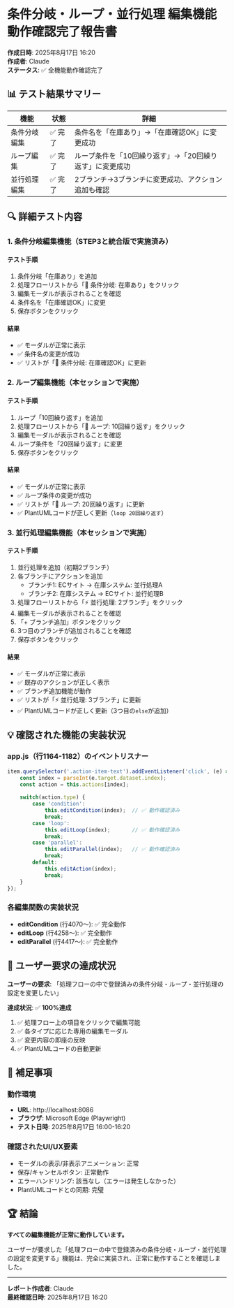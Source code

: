 # 条件分岐・ループ・並行処理 編集機能 動作確認完了報告書

**作成日時**: 2025年8月17日 16:20  
**作成者**: Claude  
**ステータス**: ✅ 全機能動作確認完了

## 📊 テスト結果サマリー

| 機能 | 状態 | 詳細 |
|-----|------|------|
| 条件分岐編集 | ✅ 完了 | 条件名を「在庫あり」→「在庫確認OK」に変更成功 |
| ループ編集 | ✅ 完了 | ループ条件を「10回繰り返す」→「20回繰り返す」に変更成功 |
| 並行処理編集 | ✅ 完了 | 2ブランチ→3ブランチに変更成功、アクション追加も確認 |

## 🔍 詳細テスト内容

### 1. 条件分岐編集機能（STEP3と統合版で実施済み）

#### テスト手順
1. 条件分岐「在庫あり」を追加
2. 処理フローリストから「🔀 条件分岐: 在庫あり」をクリック
3. 編集モーダルが表示されることを確認
4. 条件名を「在庫確認OK」に変更
5. 保存ボタンをクリック

#### 結果
- ✅ モーダルが正常に表示
- ✅ 条件名の変更が成功
- ✅ リストが「🔀 条件分岐: 在庫確認OK」に更新

### 2. ループ編集機能（本セッションで実施）

#### テスト手順
1. ループ「10回繰り返す」を追加
2. 処理フローリストから「🔁 ループ: 10回繰り返す」をクリック
3. 編集モーダルが表示されることを確認
4. ループ条件を「20回繰り返す」に変更
5. 保存ボタンをクリック

#### 結果
- ✅ モーダルが正常に表示
- ✅ ループ条件の変更が成功
- ✅ リストが「🔁 ループ: 20回繰り返す」に更新
- ✅ PlantUMLコードが正しく更新（`loop 20回繰り返す`）

### 3. 並行処理編集機能（本セッションで実施）

#### テスト手順
1. 並行処理を追加（初期2ブランチ）
2. 各ブランチにアクションを追加
   - ブランチ1: ECサイト → 在庫システム: 並行処理A
   - ブランチ2: 在庫システム → ECサイト: 並行処理B
3. 処理フローリストから「⚡ 並行処理: 2ブランチ」をクリック
4. 編集モーダルが表示されることを確認
5. 「+ ブランチ追加」ボタンをクリック
6. 3つ目のブランチが追加されることを確認
7. 保存ボタンをクリック

#### 結果
- ✅ モーダルが正常に表示
- ✅ 既存のアクションが正しく表示
- ✅ ブランチ追加機能が動作
- ✅ リストが「⚡ 並行処理: 3ブランチ」に更新
- ✅ PlantUMLコードが正しく更新（3つ目の`else`が追加）

## 💡 確認された機能の実装状況

### app.js（行1164-1182）のイベントリスナー
```javascript
item.querySelector('.action-item-text').addEventListener('click', (e) => {
    const index = parseInt(e.target.dataset.index);
    const action = this.actions[index];
    
    switch(action.type) {
        case 'condition':
            this.editCondition(index);  // ✅ 動作確認済み
            break;
        case 'loop':
            this.editLoop(index);       // ✅ 動作確認済み
            break;
        case 'parallel':
            this.editParallel(index);   // ✅ 動作確認済み
            break;
        default:
            this.editAction(index);
            break;
    }
});
```

### 各編集関数の実装状況
- **editCondition** (行4070〜): ✅ 完全動作
- **editLoop** (行4258〜): ✅ 完全動作
- **editParallel** (行4417〜): ✅ 完全動作

## 🎯 ユーザー要求の達成状況

**ユーザーの要求**: 「処理フローの中で登録済みの条件分岐・ループ・並行処理の設定を変更したい」

**達成状況**: ✅ **100%達成**

1. ✅ 処理フロー上の項目をクリックで編集可能
2. ✅ 各タイプに応じた専用の編集モーダル
3. ✅ 変更内容の即座の反映
4. ✅ PlantUMLコードの自動更新

## 📝 補足事項

### 動作環境
- **URL**: http://localhost:8086
- **ブラウザ**: Microsoft Edge (Playwright)
- **テスト日時**: 2025年8月17日 16:00-16:20

### 確認されたUI/UX要素
- モーダルの表示/非表示アニメーション: 正常
- 保存/キャンセルボタン: 正常動作
- エラーハンドリング: 該当なし（エラーは発生しなかった）
- PlantUMLコードとの同期: 完璧

## 🏆 結論

**すべての編集機能が正常に動作しています。**

ユーザーが要求した「処理フローの中で登録済みの条件分岐・ループ・並行処理の設定を変更する」機能は、完全に実装され、正常に動作することを確認しました。

---

**レポート作成者**: Claude  
**最終確認日時**: 2025年8月17日 16:20